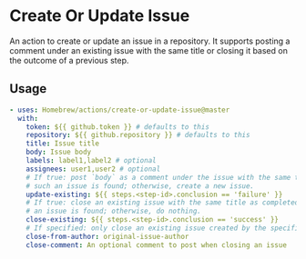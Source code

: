 # Create Or Update Issue

An action to create or update an issue in a repository.
It supports posting a comment under an existing issue with the same title or
closing it based on the outcome of a previous step.

## Usage

```yaml
- uses: Homebrew/actions/create-or-update-issue@master
  with:
    token: ${{ github.token }} # defaults to this
    repository: ${{ github.repository }} # defaults to this
    title: Issue title
    body: Issue body
    labels: label1,label2 # optional
    assignees: user1,user2 # optional
    # If true: post `body` as a comment under the issue with the same title, if
    # such an issue is found; otherwise, create a new issue.
    update-existing: ${{ steps.<step-id>.conclusion == 'failure' }}
    # If true: close an existing issue with the same title as completed, if such
    # an issue is found; otherwise, do nothing.
    close-existing: ${{ steps.<step-id>.conclusion == 'success' }}
    # If specified: only close an existing issue created by the specified user.
    close-from-author: original-issue-author
    close-comment: An optional comment to post when closing an issue
```

